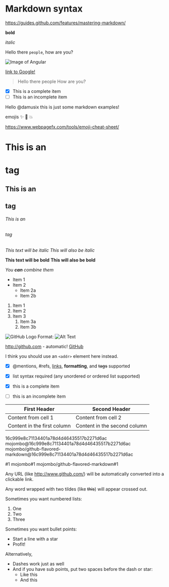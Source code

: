# Markdown syntax

https://guides.github.com/features/mastering-markdown/

**bold**

*italic*

Hello there `people`, how are you?

![Image of Angular](https://www.w3schools.com/angular/pic_angular.jpg)

[link to Google!](http://google.com)

> Hello there people
> How are you?

- [x] This is a complete item
- [ ] This is an incomplete item

Hello @damusix this is just some markdown examples!

emojis :sparkles: :camel: :boom:

https://www.webpagefx.com/tools/emoji-cheat-sheet/



# This is an <h1> tag
## This is an <h2> tag
###### This is an <h6> tag

*This text will be italic*
_This will also be italic_

**This text will be bold**
__This will also be bold__

_You **can** combine them_


* Item 1
* Item 2
  * Item 2a
  * Item 2b


1. Item 1
1. Item 2
1. Item 3
   1. Item 3a
   1. Item 3b


![GitHub Logo](/images/logo.png)
Format: ![Alt Text](url)


http://github.com - automatic!
[GitHub](http://github.com)


I think you should use an
`<addr>` element here instead.




- [x] @mentions, #refs, [links](), **formatting**, and <del>tags</del> supported
- [x] list syntax required (any unordered or ordered list supported)
- [x] this is a complete item
- [ ] this is an incomplete item



First Header | Second Header
------------ | -------------
Content from cell 1 | Content from cell 2
Content in the first column | Content in the second column




16c999e8c71134401a78d4d46435517b2271d6ac
mojombo@16c999e8c71134401a78d4d46435517b2271d6ac
mojombo/github-flavored-markdown@16c999e8c71134401a78d4d46435517b2271d6ac



#1
mojombo#1
mojombo/github-flavored-markdown#1


Any URL (like http://www.github.com/) will be automatically converted into a clickable link.

Any word wrapped with two tildes (like ~~this~~) will appear crossed out.



Sometimes you want numbered lists:

1. One
2. Two
3. Three

Sometimes you want bullet points:

* Start a line with a star
* Profit!

Alternatively,

- Dashes work just as well
- And if you have sub points, put two spaces before the dash or star:
  - Like this
  - And this
